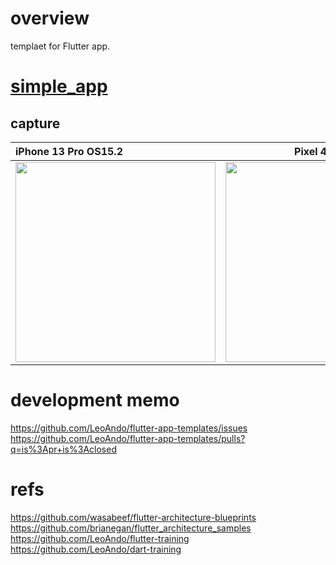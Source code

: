 # overview

templaet for Flutter app.

# [simple_app](https://github.com/LeoAndo/flutter-app-templates/tree/main/simple_app)

## capture

| iPhone 13 Pro OS15.2 | Pixel 4 OS12 |
|:---|:---:|
|<img src="https://user-images.githubusercontent.com/16476224/153468716-56ae2b74-ad94-4f13-b345-9ecfb1018b8c.gif" width=320 /> |<img src="https://user-images.githubusercontent.com/16476224/153471395-a4bac008-82c0-4596-8c21-ae4dac96b645.gif" width=320 /> |



# development memo
https://github.com/LeoAndo/flutter-app-templates/issues<br>
https://github.com/LeoAndo/flutter-app-templates/pulls?q=is%3Apr+is%3Aclosed<br>

# refs
https://github.com/wasabeef/flutter-architecture-blueprints<br>
https://github.com/brianegan/flutter_architecture_samples<br>
https://github.com/LeoAndo/flutter-training<br>
https://github.com/LeoAndo/dart-training<br>
